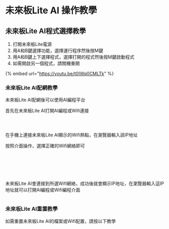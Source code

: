 # 未來板Lite AI 操作教學

## 未來板Lite AI程式選擇教學

1. 打開未來板Lite電源
2. 用A和B鍵選擇功能，選擇運行程序然後按M鍵
3. 用A和B鍵上下選擇程式，選擇打開的程式然後按M鍵啟動程式
4. 如需開啟另一個程式，請關機重開

{% embed url="https://youtu.be/t0IWq0CMLTk" %}

### 未來板Lite AI配網教學

未來板Lite AI配網後可以使用AI編程平台

首先在未來板Lite AI打開AI編程或Wifi連接

<div><figure><img src="../../.gitbook/assets/image.png" alt=""><figcaption></figcaption></figure> <figure><img src="../../.gitbook/assets/image (1).png" alt=""><figcaption></figcaption></figure> <figure><img src="../../.gitbook/assets/image (2).png" alt=""><figcaption></figcaption></figure></div>

在手機上連接未來板Lite AI顯示的Wifi熱點，在瀏覽器輸入該IP地址

按照介面操作，選擇正確的Wifi網絡即可

<div><figure><img src="../../.gitbook/assets/Screenshot_20250916_105055_Settings.jpg" alt=""><figcaption></figcaption></figure> <figure><img src="../../.gitbook/assets/Screenshot_20250916_105123_Chrome.jpg" alt=""><figcaption></figcaption></figure> <figure><img src="../../.gitbook/assets/Screenshot_20250916_105134_Chrome.jpg" alt=""><figcaption></figcaption></figure></div>

<div><figure><img src="../../.gitbook/assets/Screenshot_20250916_105139_Chrome.jpg" alt=""><figcaption></figcaption></figure> <figure><img src="../../.gitbook/assets/Screenshot_20250916_105147_Chrome.jpg" alt=""><figcaption></figcaption></figure> <figure><img src="../../.gitbook/assets/Screenshot_20250916_105150_Chrome.jpg" alt=""><figcaption></figcaption></figure></div>

未來板Lite AI會連接到所選Wifi網絡，成功後就會顯示IP地址，在瀏覽器輸入這IP地址就可以打開AI編程或Wifi編程介面

<figure><img src="../../.gitbook/assets/image (3).png" alt=""><figcaption></figcaption></figure>

### 未來板Lite AI重置教學

如需重置未來板Lite AI的檔案或Wifi配置，請按以下教學

<div><figure><img src="../../.gitbook/assets/image (4).png" alt=""><figcaption></figcaption></figure> <figure><img src="../../.gitbook/assets/image (5).png" alt=""><figcaption></figcaption></figure> <figure><img src="../../.gitbook/assets/image (6).png" alt=""><figcaption></figcaption></figure></div>
